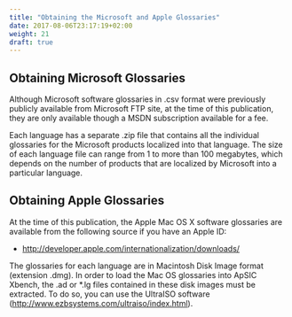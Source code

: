 ```yaml
---
title: "Obtaining the Microsoft and Apple Glossaries"
date: 2017-08-06T23:17:19+02:00
weight: 21
draft: true
---
```


## Obtaining Microsoft Glossaries

Although Microsoft software glossaries in .csv format were previously publicly available from Microsoft FTP site, at the time of this publication, they are only available though a MSDN subscription available for a fee.

Each language has a separate .zip file that contains all the individual glossaries for the Microsoft products localized into that language. The size of each language file can range from 1 to more than 100 megabytes, which depends on the number of products that are localized by Microsoft into a particular language.

## Obtaining Apple Glossaries

At the time of this publication, the Apple Mac OS X software glossaries are available from the following source if you have an Apple ID:

* http://developer.apple.com/internationalization/downloads/

The glossaries for each language are in Macintosh Disk Image format (extension .dmg). In order to load the Mac OS glossaries into ApSIC Xbench, the .ad or *.lg files contained in these disk images must be extracted. To do so, you can use the UltraISO software (http://www.ezbsystems.com/ultraiso/index.html).